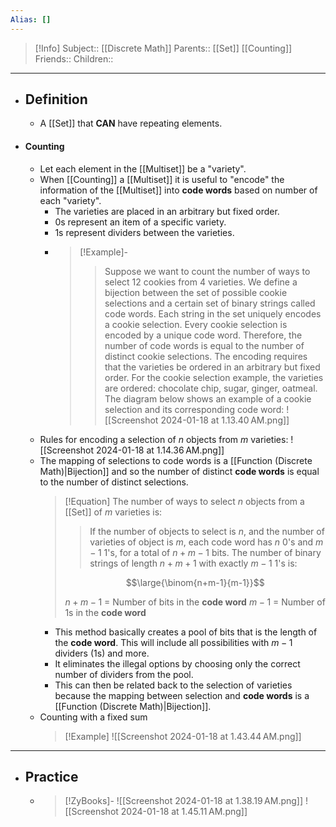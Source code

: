 ```yaml
---
Alias: []
---
```

> [!Info]
> Subject:: [[Discrete Math]]
> Parents:: [[Set]] [[Counting]]
> Friends:: 
> Children:: 
---
- ## Definition
	- A [[Set]] that **CAN** have repeating elements.
- #### Counting
	- Let each element in the [[Multiset]] be a "variety".
	- When [[Counting]] a [[Multiset]] it is useful to "encode" the information of the [[Multiset]] into **code words** based on number of each "variety".
		- The varieties are placed in an arbitrary but fixed order.
		- $0$s represent an item of a specific variety.
		- $1$s represent dividers between the varieties.
		- > [!Example]-
		  > > Suppose we want to count the number of ways to select 12 cookies from 4 varieties. We define a bijection between the set of possible cookie selections and a certain set of binary strings called code words. Each string in the set uniquely encodes a cookie selection. Every cookie selection is encoded by a unique code word. Therefore, the number of code words is equal to the number of distinct cookie selections. The encoding requires that the varieties be ordered in an arbitrary but fixed order. For the cookie selection example, the varieties are ordered: chocolate chip, sugar, ginger, oatmeal. The diagram below shows an example of a cookie selection and its corresponding code word:
		  ![[Screenshot 2024-01-18 at 1.13.40 AM.png]]
	- Rules for encoding a selection of $n$ objects from $m$ varieties:
	   ![[Screenshot 2024-01-18 at 1.14.36 AM.png]]
	- The mapping of selections to code words is a [[Function (Discrete Math)|Bijection]] and so the number of distinct **code words** is equal to the number of distinct selections.
	  > [!Equation]
	  > The number of ways to select $n$ objects from a [[Set]] of $m$ varieties is:
	  > > If the number of objects to select is $n$, and the number of varieties of object is $m$, each code word has $n$ $0$'s and $m-1$ $1$'s, for a total of $n+m-1$ bits. The number of binary strings of length $n+m+1$ with exactly $m-1$ $1$'s is:
	  > 
	  > $$\large{\binom{n+m-1}{m-1}}$$
	  > 
	  > $n+m-1$ = Number of bits in the **code word**
	  > $m-1$ = Number of $1$s in the **code word**
		- This method basically creates a pool of bits that is the length of the **code word**. This will include all possibilities with $m-1$ dividers ($1$s) and more. 
		- It eliminates the illegal options by choosing only the correct number of dividers from the pool. 
		- This can then be related back to the selection of varieties because the mapping between selection and **code words** is a [[Function (Discrete Math)|Bijection]].
	- Counting with a fixed sum
	  > [!Example]
	  > ![[Screenshot 2024-01-18 at 1.43.44 AM.png]]
---
- ## Practice
	- > [!ZyBooks]-
	  > ![[Screenshot 2024-01-18 at 1.38.19 AM.png]]
	  > ![[Screenshot 2024-01-18 at 1.45.11 AM.png]]
	  > 
